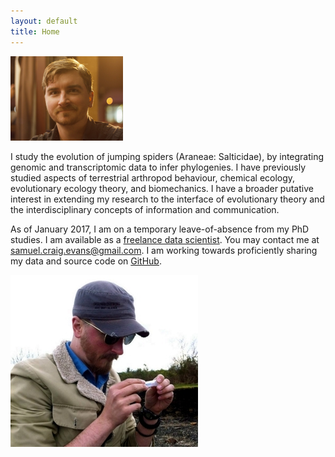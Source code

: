 ```yaml
---
layout: default
title: Home
---
```


![photo by Sean McCann, ibycter.com](https://raw.githubusercontent.com/scevans/scevans.github.io/master/images/Sam_fries_Sept2014.png)

I study the evolution of jumping spiders (Araneae: Salticidae), by integrating genomic and transcriptomic data to infer phylogenies. I have previously studied aspects of terrestrial arthropod behaviour, chemical ecology, evolutionary ecology theory, and biomechanics. I have a broader putative interest in extending my research to the interface of evolutionary theory and the interdisciplinary concepts of information and communication.

As of January 2017, I am on a temporary leave-of-absence from my PhD studies. I am available as a [freelance data scientist](https://www.upwork.com/o/profiles/users/_~01548a67058bb2e0ad/). You may contact me at [samuel.craig.evans@gmail.com](mailto:samuel.craig.evans@gmail.com). 
I am working towards proficiently sharing my data and source code on [GitHub](https://github.com/scevans). 


![observing a riparian lycosid on Vancouver Island](https://raw.githubusercontent.com/scevans/scevans.github.io/master/images/sam_beach_Royston.jpg)
